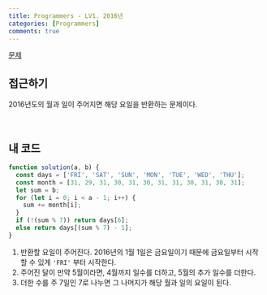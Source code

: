```yaml
---
title: Programmers - LV1. 2016년
categories: [Programmers]
comments: true
---
```


[문제](https://programmers.co.kr/learn/courses/30/lessons/12901#)

## 접근하기

2016년도의 월과 일이 주어지면 해당 요일을 반환하는 문제이다.

<br>

## 내 코드

```js
function solution(a, b) {
  const days = ['FRI', 'SAT', 'SUN', 'MON', 'TUE', 'WED', 'THU'];
  const month = [31, 29, 31, 30, 31, 30, 31, 31, 30, 31, 30, 31];
  let sum = b;
  for (let i = 0; i < a - 1; i++) {
    sum += month[i];
  }
  if (!(sum % 7)) return days[6];
  else return days[(sum % 7) - 1];
}
```

1. 반환할 요일이 주어진다. 2016년의 1월 1일은 금요일이기 때문에 금요일부터 시작할 수 있게 `'FRI'` 부터 시작한다.
2. 주어진 달이 만약 5월이라면, 4월까지 일수를 더하고, 5월의 추가 일수를 더한다.
3. 더한 수를 주 7일인 7로 나누면 그 나머지가 해당 월과 일의 요일이 된다.
